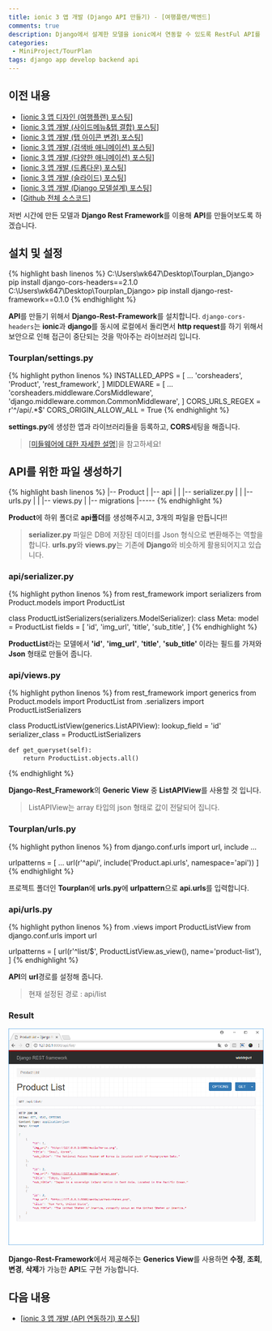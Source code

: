 ```yaml
---
title: ionic 3 앱 개발 (Django API 만들기) - [여행플랜/백엔드]
comments: true
description: Django에서 설계한 모델을 ionic에서 연동할 수 있도록 RestFul API를 만들어 보도록 하겠습니다.
categories:
 - MiniProject/TourPlan
tags: django app develop backend api
---
```


## 이전 내용

- [[ionic 3 앱 디자인 (여행플랜) 포스팅](https://wkddnjset.github.io/miniproject/tourplan/2018/02/03/ionic3-tourplan-project-01/)]
- [[ionic 3 앱 개발 (사이드메뉴&탭 결합) 포스팅](https://wkddnjset.github.io/miniproject/tourplan/2018/02/04/ionic3-tourplan-project-02/)]
- [[ionic 3 앱 개발 (탭 아이콘 변경) 포스팅](https://wkddnjset.github.io/miniproject/tourplan/2018/02/05/ionic3-tourplan-project-03/)]
- [[ionic 3 앱 개발 (검색바 애니메이션) 포스팅](https://wkddnjset.github.io/miniproject/tourplan/2018/02/06/ionic3-tourplan-project-04/)]
- [[ionic 3 앱 개발 (다양한 애니메이션) 포스팅](https://wkddnjset.github.io/miniproject/tourplan/2018/02/07/ionic3-tourplan-project-05/)]
- [[ionic 3 앱 개발 (드롭다운) 포스팅](https://wkddnjset.github.io/miniproject/tourplan/2018/02/09/ionic3-tourplan-project-06/)]
- [[ionic 3 앱 개발 (슬라이드) 포스팅](https://wkddnjset.github.io/miniproject/tourplan/2018/02/11/ionic3-tourplan-project-07/)]
- [[ionic 3 앱 개발 (Django 모델설계) 포스팅](https://wkddnjset.github.io/miniproject/tourplan/2018/02/12/ionic3-tourplan-project-08/)]
- [[Github 전체 소스코드](https://github.com/wkddnjset/MiniProject-TourPlan)]

저번 시간에 만든 모델과 **Django Rest Framework**를 이용해 **API**를 만들어보도록 하겠습니다.

## 설치 및 설정

{% highlight bash linenos %}
C:\Users\wk647\Desktop\Tourplan_Django> pip install django-cors-headers==2.1.0
C:\Users\wk647\Desktop\Tourplan_Django> pip install django-rest-framework==0.1.0
{% endhighlight %}

**API**를 만들기 위해서 **Django-Rest-Framework**를 설치합니다. `django-cors-headers`는 **ionic**과 **django**를 동시에 로컬에서 돌리면서 **http request**를 하기 위해서 보안으로 인해 접근이 중단되는 것을 막아주는 라이브러리 입니다.

### Tourplan/settings.py

{% highlight python linenos %}
INSTALLED_APPS = [
    ...
    'corsheaders',
    'Product',
    'rest_framework',
]
MIDDLEWARE = [
    ...
    'corsheaders.middleware.CorsMiddleware',
    'django.middleware.common.CommonMiddleware',
]
CORS_URLS_REGEX = r'^/api/.*$'
CORS_ORIGIN_ALLOW_ALL = True
{% endhighlight %}

**settings.py**에 생성한 앱과 라이브러리들을 등록하고, **CORS**세팅을 해줍니다.

> [[미들웨어에 대한 자세한 설명](http://uiandwe.tistory.com/1160)]을 참고하세요!

## API를 위한 파일 생성하기

{% highlight bash linenos %}
|-- Product
|   |-- api
|   |   |-- serializer.py
|   |   |-- urls.py
|   |   |-- views.py
|   |-- migrations
|-----
{% endhighlight %}

**Product**에 하위 폴더로 **api폴더**를 생성해주시고, 3개의 파일을 만듭니다!!

> **serializer.py** 파일은 DB에 저장된 데이터를 Json 형식으로 변환해주는 역할을 합니다. **urls.py**와 **views.py**는 기존에 **Django**와 비슷하게 활용되어지고 있습니다.

### api/serializer.py

{% highlight python linenos %}
from rest_framework import serializers
from Product.models import ProductList

class ProductListSerializers(serializers.ModelSerializer):
    class Meta:
        model = ProductList
        fields = [
            'id',
            'img_url',
            'title',
            'sub_title',
        ]
{% endhighlight %}

**ProductList**라는 모델에서 **'id'**, **'img_url'**, **'title'**, **'sub_title'** 이라는 필드를 가져와 **Json** 형태로 만들어 줍니다.

### api/views.py

{% highlight python linenos %}
from rest_framework import generics
from Product.models import ProductList
from .serializers import ProductListSerializers

class ProductListView(generics.ListAPIView):
    lookup_field = 'id'
    serializer_class = ProductListSerializers

    def get_queryset(self):
        return ProductList.objects.all()
{% endhighlight %}

**Django-Rest_Framework**의 **Generic View** 중 **ListAPIView**를 사용할 것 입니다.

> ListAPIView는 array 타입의 json 형태로 값이 전달되어 집니다.

### Tourplan/urls.py

{% highlight python linenos %}
from django.conf.urls import url, include
...

urlpatterns = [
    ...
    url(r'^api/', include('Product.api.urls', namespace='api'))
]
{% endhighlight %}

프로젝트 폴더인 **Tourplan**에 **urls.py**에 **urlpattern**으로 **api.urls**를 입력합니다.

### api/urls.py

{% highlight python linenos %}
from .views import ProductListView
from django.conf.urls import url

urlpatterns = [
    url(r'^list/$', ProductListView.as_view(), name='product-list'),
]
{% endhighlight %}

**API**의 **url**경로를 설정해 줍니다.

> 현재 설정된 경로 : api/list 

### Result

![api-result-01](https://raw.githubusercontent.com/wkddnjset/wkddnjset.github.io/master/_posts/images/2018-02-12/api_result-01.png)

**Django-Rest-Framework**에서 제공해주는 **Generics View**를 사용하면 **수정**, **조회**, **변경**, **삭제**가 가능한 **API**도 구현 가능합니다.

## 다음 내용

- [[ionic 3 앱 개발 (API 연동하기) 포스팅](https://wkddnjset.github.io/2018/02/14/ionic3-tourplan-project-10/)]

